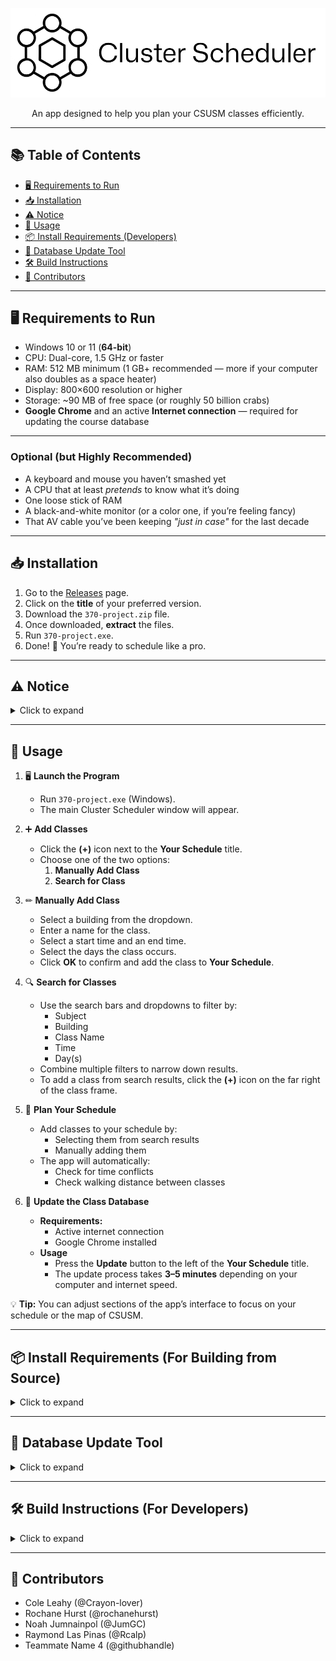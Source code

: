<p align="center">
  <img src="370-project/icons/Cluster Banner.png" alt="Cluster Scheduler Banner" width="800">
</p>
<p align="center">An app designed to help you plan your CSUSM classes efficiently.</p>

---

## 📚 Table of Contents
- [🖥 Requirements to Run](#-requirements-to-run)
- [📥 Installation](#-installation)
- [⚠ Notice](#-notice)
- [🚀 Usage](#-usage)
- [📦 Install Requirements (Developers)](#-install-requirements-for-building-from-source)
- [🐍 Database Update Tool](#-database-update-tool)
- [🛠 Build Instructions](#-build-instructions-for-developers)
- [👥 Contributors](#-contributors)

---

## 🖥 Requirements to Run
- Windows 10 or 11 (**64-bit**)
- CPU: Dual-core, 1.5 GHz or faster
- RAM: 512 MB minimum (1 GB+ recommended — more if your computer also doubles as a space heater)
- Display: 800×600 resolution or higher
- Storage: ~90 MB of free space (or roughly 50 billion crabs)
- **Google Chrome** and an active **Internet connection** — required for updating the course database

---

### Optional (but Highly Recommended)
- A keyboard and mouse you haven’t smashed yet
- A CPU that at least *pretends* to know what it’s doing
- One loose stick of RAM
- A black-and-white monitor (or a color one, if you’re feeling fancy)
- That AV cable you’ve been keeping *"just in case"* for the last decade

---

## 📥 Installation
1. Go to the [Releases](https://github.com/rochanehurst/CS370-Team3/releases/latest) page.
2. Click on the **title** of your preferred version.
3. Download the `370-project.zip` file.
4. Once downloaded, **extract** the files.
5. Run `370-project.exe`.
6. Done! 🎉 You’re ready to schedule like a pro.

---

## ⚠ Notice 
<details>
<summary>Click to expand</summary>

> We do not have $300 to spare to have this program validated by Microsoft.  
> You **will** get a virus alert from Windows Security — this is a **false positive**.  
> You are welcome to scan the file with any antivirus software you use and trust.

</details>

---

## 🚀 Usage

1. 🖥 **Launch the Program**
   - Run `370-project.exe` (Windows).
   - The main Cluster Scheduler window will appear.

2. ➕ **Add Classes**
   - Click the **(+)** icon next to the **Your Schedule** title.
   - Choose one of the two options:
     1. **Manually Add Class**
     2. **Search for Class**

3. ✏ **Manually Add Class**
   - Select a building from the dropdown.
   - Enter a name for the class.
   - Select a start time and an end time.
   - Select the days the class occurs.
   - Click **OK** to confirm and add the class to **Your Schedule**.

4. 🔍 **Search for Classes**
   - Use the search bars and dropdowns to filter by:
     - Subject
     - Building
     - Class Name
     - Time
     - Day(s)
   - Combine multiple filters to narrow down results.
   - To add a class from search results, click the **(+)** icon on the far right of the class frame.

5. 📅 **Plan Your Schedule**
   - Add classes to your schedule by:
     - Selecting them from search results
     - Manually adding them
   - The app will automatically:
     - Check for time conflicts
     - Check walking distance between classes

6. 🔄 **Update the Class Database**
   - **Requirements:**
     - Active internet connection  
     - Google Chrome installed  
   - **Usage**
     - Press the **Update** button to the left of the **Your Schedule** title.  
     - The update process takes **3–5 minutes** depending on your computer and internet speed.


💡 **Tip:** You can adjust sections of the app’s interface to focus on your schedule or the map of CSUSM.

---


## 📦 Install Requirements (For Building from Source)
<details>
<summary>Click to expand</summary>
  
Before you can build Cluster Scheduler, make sure you have:

- [Qt Community Edition 17.0.0](https://www.qt.io/download)
- A C++17-compatible compiler  
  - **Windows:** MSVC (Visual Studio) or MinGW  
  - **Linux/macOS:** GCC or Clang
- [CMake](https://cmake.org/download/) (minimum version 3.16)
- Git (to clone the repository)
- (Optional) [Qt Creator IDE](https://www.qt.io/product/development-tools) for an easier build process
</details>

---

## 🐍 Database Update Tool
<details>
<summary>Click to expand</summary>
  
Cluster Scheduler includes a small helper program for updating the class database.

### File Location
If building from source, the Python script can be found at:

`370-project/Desktop_Qt_6_9_1_MinGW_64_bit-Release/class_finder/data_extractor`

### Options to Run It
- **Windows Users (No Python Required):**  
  Use the included `data_extractor.exe` file in the `/class_finder` folder.
  
- **Using Python Directly:**  
  1. Install [Python 3.10+](https://www.python.org/downloads/).
  2. Install required libraries:
     ```bash
     pip install selenium beautifulsoup4 pandas
     ```
  3. Run the script:
     ```bash
     python data_extractor.py
     ```

### What It Does
- Connects to the CSUSM course catalog
- Downloads the latest class data
- Updates the internal database used by Cluster Scheduler

> ⚠ **Important:** Running this tool will replace your current database file with the newest data.
>
> The update process typically takes 3–5 minutes to complete.
</details>

---

## 🛠 Build Instructions (For Developers)
<details>
<summary>Click to expand</summary>

If you want to modify Cluster Scheduler or build it yourself from source, here’s how:

### 1. Clone the Repository
```bash
git clone https://github.com/rochanehurst/CS370-Team3.git
cd CS370-Team3
```
### 2. Install Requirements
(See [Install Requirements](#-install-requirements-for-building-from-source) above.)

### 3. Build via CMake
```bash
mkdir build
cd build
cmake ..
cmake --build .
```
</details>

---

## 👥 Contributors
- Cole Leahy (@Crayon-lover)
- Rochane Hurst (@rochanehurst)
- Noah Jumnainpol (@JumGC)
- Raymond Las Pinas (@Rcalp)
- Teammate Name 4 (@githubhandle)
